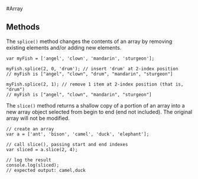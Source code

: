 #Array
## Methods

The `splice()` method changes the contents of an array by removing existing elements and/or adding new elements.

```
var myFish = ['angel', 'clown', 'mandarin', 'sturgeon'];

myFish.splice(2, 0, 'drum'); // insert 'drum' at 2-index position
// myFish is ["angel", "clown", "drum", "mandarin", "sturgeon"]

myFish.splice(2, 1); // remove 1 item at 2-index position (that is, "drum")
// myFish is ["angel", "clown", "mandarin", "sturgeon"]
```

The `slice()` method returns a shallow copy of a portion of an array into a new array object selected from begin to end (end not included). The original array will not be modified.

```
// create an array
var a = ['ant', 'bison', 'camel', 'duck', 'elephant'];

// call slice(), passing start and end indexes
var sliced = a.slice(2, 4);

// log the result
console.log(sliced);
// expected output: camel,duck
```


